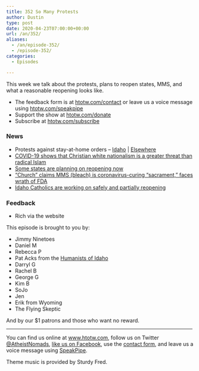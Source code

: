 ```yaml
---
title: 352 So Many Protests
author: Dustin
type: post
date: 2020-04-23T07:00:00+00:00
url: /an/352/
aliases:
  - /an/episode-352/
  - /episode-352/
categories:
  - Episodes

---
```

<div id="buzzsprout-player-10552757"></div><script src="https://www.buzzsprout.com/1983601/10552757-352-so-many-protests.js?container_id=buzzsprout-player-10552757&player=small" type="text/javascript" charset="utf-8"></script>

This week we talk about the protests, plans to reopen states, MMS, and what a reasonable reopening looks like.

<!--more-->

 * The feedback form is at [htotw.com/contact](https://htotw.com/contact) or leave us a voice message using <a href="https://htotw.com/speakpipe" target="_blank" rel="noopener noreferrer">htotw.com/speakpipe</a>
 * Support the show at <a href="https://htotw.com/donate" target="_blank" rel="noopener noreferrer">htotw.com/donate</a>
 * Subscribe at <a href="https://htotw.com/subscribe" target="_blank" rel="noopener noreferrer">htotw.com/subscribe</a>

### News

  * Protests against stay-at-home orders &#8211; [Idaho][1] | [Elsewhere][2]
  * [COVID-19 shows that Christian white nationalism is a greater threat than radical Islam][3]
  * [Some states are planning on reopening now][4]
  * [“Church” claims MMS (bleach) is coronavirus-curing “sacrament,” faces wrath of FDA][5]
  * [Idaho Catholics are working on safely and partially reopening][6]

### Feedback

  * Rich via the website

This episode is brought to you by:

  * Jimmy Ninetoes
  * Daniel M
  * Rebecca P
  * Pat Acks from the <a href="https://www.humanistsofidaho.org" target="_blank" rel="noopener noreferrer">Humanists of Idaho</a>
  * Darryl G
  * Rachel B
  * George G
  * Kim B
  * SoJo
  * Jen
  * Erik from Wyoming
  * The Flying Skeptic

And by our $1 patrons and those who want no reward.

<hr width="500" />

You can find us online at <a href="https://www.htotw.com/" target="_blank" rel="noopener noreferrer">www.htotw.com</a>, follow us on Twitter <a href="https://twitter.com/AtheistNomads" target="_blank" rel="noopener noreferrer">@AtheistNomads</a>, <a href="https://htotw.com/facebook" target="_blank" rel="noopener noreferrer">like us on Facebook</a>, use the [contact form](https://htotw.com/contact), and leave us a voice message using <a href="https://htotw.com/speakpipe" target="_blank" rel="noopener noreferrer">SpeakPipe</a>.

Theme music is provided by Sturdy Fred.

 [1]: https://www.ktvb.com/article/news/health/coronavirus/hundreds-defy-idahos-stay-at-home-order-at-capitol-protest/277-b92af5ce-e74d-4d78-9fd1-017400e5b467
 [2]: https://abcnews.go.com/US/residents-protest-coronavirus-stay-home-orders-states/story?id=70233220
 [3]: https://www.salon.com/2020/04/20/covid-19-shows-that-christian-white-nationalism-is-a-greater-threat-than-radical-islam_partner/
 [4]: https://www.cnn.com/2020/04/21/health/us-coronavirus-tuesday/index.html
 [5]: https://arstechnica.com/tech-policy/2020/04/church-of-bleach-ordered-to-stop-selling-bleach-as-covid-19-cure/
 [6]: https://www.ktvb.com/article/news/local/catholic-churches-in-idaho-prepare-to-partially-and-safely-reopen-during-the-coronavirus-pandemic/277-2211b838-439c-4acb-babc-5c290bd3fc02